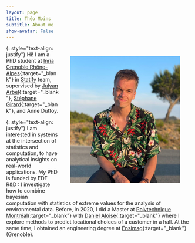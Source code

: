 ```yaml
---
layout: page
title: Théo Moins
subtitle: About me
show-avatar: False
---
```


<img style="float: right;" src="/assets/img/photo_webpage2.jpg" width="300" hspace="30" vspace="30">

{: style="text-align: justify"}
Hi! I am a PhD student at [Inria Grenoble Rhône-Alpes](https://www.inria.fr/fr/centre-inria-grenoble-rhone-alpes){:target="_blank"} in [Statify](https://team.inria.fr/statify/) team, supervised by [Julyan Arbel](https://www.julyanarbel.com/){:target="_blank"}, [Stéphane Girard](http://mistis.inrialpes.fr/people/girard/){:target="_blank"}, and Anne Dutfoy.


{: style="text-align: justify"}
I am interested in systems at the intersection of statistics and computation, to have analytical insights on real-world applications. 
My PhD is funded by EDF R&D : I investigate how to combine bayesian computation with statistics of extreme values for the analysis of environmental data. 
Before, in 2020, I did a Master at [Polytechnique Montréal](https://www.polymtl.ca/){:target="_blank"} with [Daniel Aloise](https://www.polymtl.ca/expertises/aloise-daniel){:target="_blank"} where I explore methods to predict locational choices of a customer in a hall.
At the same time, I obtained an engineering degree at [Ensimag](https://ensimag.grenoble-inp.fr/){:target="_blank"} (Grenoble).


